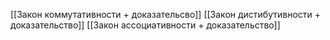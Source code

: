 [[Закон коммутативности + доказательсво]]
[[Закон дистибутивности + доказательство]]
[[Закон ассоциативности + доказательство]]
